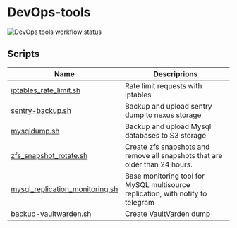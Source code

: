 # DevOps-tools

![DevOps tools workflow status](https://github.com/CHIP0K/DevOps-tools/actions/workflows/main.yml/badge.svg?branch=main&event=push)


## Scripts

| Name | Descriprions |
|-|-|
| [iptables_rate_limit.sh](shell-scripts/iptables_rate_limit.sh) | Rate limit requests with iptables |
|[sentry-backup.sh](shell-scripts/sentry-backup.sh)| Backup and upload sentry dump to nexus storage |
| [mysqldump.sh](shell-scripts/mysql/mysqldump.sh) | Backup and upload Mysql databases to S3 storage |
| [zfs_snapshot_rotate.sh](shell-scripts/zfs_snapshot_rotate.sh) | Create zfs snapshots and remove all snapshots that are older than 24 hours. |
| [mysql_replication_monitoring.sh](shell-scripts/mysql/mysql_replication_monitoring.sh) | Base monitoring tool for MySQL multisource replication, with notify to telegram |
|[backup-vaultwarden.sh](shell-scripts/backup-vaultwarden.sh)|Create VaultVarden dump|

